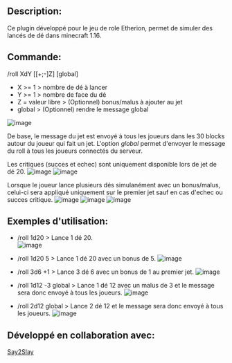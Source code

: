 ## Description:

Ce plugin développé pour le jeu de role Etherion, permet de simuler des lancés de dé dans minecraft 1.16.



## Commande:

/roll XdY [[+;-]Z] [global]

- X >= 1           > nombre de dé à lancer
- Y >= 1           > nombre de face du dé     		        
- Z = valeur libre > (Optionnel) bonus/malus à ajouter au jet
- global           > (Optionnel) rendre le message global

![image](https://github.com/DamienEvrard/DiceRollerPluginMinecraft/assets/55134961/53361037-ae61-45a4-a979-a6fe6d85058f)

De base, le message du jet est envoyé à tous les joueurs dans les 30 blocks autour du joueur qui fait un jet.
L'option _global_ permet d'envoyer le message du roll à tous les joueurs connectés du serveur.

Les critiques (succes et echec) sont uniquement disponible lors de jet de dé 20.
![image](https://github.com/DamienEvrard/DiceRollerPluginMinecraft/assets/55134961/3e0dd157-500a-4880-8854-b50d719d9d91)
![image](https://github.com/DamienEvrard/DiceRollerPluginMinecraft/assets/55134961/3e63e0f1-504e-4d3b-99f3-9bee8ca5059a)

Lorsque le joueur lance plusieurs dés simulanément avec un bonus/malus, celui-ci sera appliqué uniquement sur le premier jet sauf en cas d'echec ou succes critique.
![image](https://github.com/DamienEvrard/DiceRollerPluginMinecraft/assets/55134961/e85fe689-5932-4b12-9373-992c4fff77f5)
![image](https://github.com/DamienEvrard/DiceRollerPluginMinecraft/assets/55134961/9822dad7-65be-4403-8426-7a7ba5aac222)
![image](https://github.com/DamienEvrard/DiceRollerPluginMinecraft/assets/55134961/dbdc4698-8bac-4162-b59a-edb147327455)



## Exemples d'utilisation:

- /roll 1d20              > Lance 1 dé 20.\
![image](https://github.com/DamienEvrard/DiceRollerPluginMinecraft/assets/55134961/6804b235-e709-4375-8b57-5e62c319c925)

- /roll 1d20 5            > Lance 1 dé 20 avec un bonus de 5.
![image](https://github.com/DamienEvrard/DiceRollerPluginMinecraft/assets/55134961/8b3b4893-48be-4ab9-97d9-5412db708ab1)

- /roll 3d6 +1            > Lance 3 dé 6 avec un bonus de 1 au premier jet.
![image](https://github.com/DamienEvrard/DiceRollerPluginMinecraft/assets/55134961/764ad5c2-242e-4538-a865-b3ee21c3ce1c)

- /roll 1d12 -3 global    > Lance 1 dé 12 avec un malus de 3 et le message sera donc envoyé à tous les joueurs.
![image](https://github.com/DamienEvrard/DiceRollerPluginMinecraft/assets/55134961/438d40df-5e9f-4a22-b8ae-3fad3dbb6875)

- /roll 2d12 global       > Lance 2 dé 12 et le message sera donc envoyé à tous les joueurs.
![image](https://github.com/DamienEvrard/DiceRollerPluginMinecraft/assets/55134961/795fbb7c-7bcc-4178-ab30-5f3118809c93)






## Développé en collaboration avec:
[Say2Slay](https://github.com/Say2Slay)
